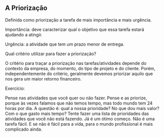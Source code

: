 ## A Priorização

Definida como priorização a tarefa de mais importância e mais urgência.

Importância: deve caracterizar qual o objetivo que essa tarefa estará ajudando a atingir.

Urgência: a atividade que tem um prazo menor de entrega.

Qual critério utilizar para fazer a priorização?

O critério para traçar a priorização nas tarefas/atividades depende do contexto da empresa, do momento, do tipo de projeto e do cliente. Porém, independentemente do critério, geralmente devemos priorizar aquilo que nos gera um maior retorno financeiro.

Exercício:

Pense nas atividades que você quer ou não fazer. Pense e as priorize, porque às vezes falamos que não temos tempo, mas todo mundo tem 24 horas por dia. A questão é: qual a nossa prioridade? No que dou mais valor? Com o que gasto mais tempo? Tente fazer uma lista de prioridades das atividades que você não está fazendo. Já é um ótimo começo. Não é uma tarefa fácil. E se não é fácil para a vida, para o mundo profissional é mais complicado ainda.
